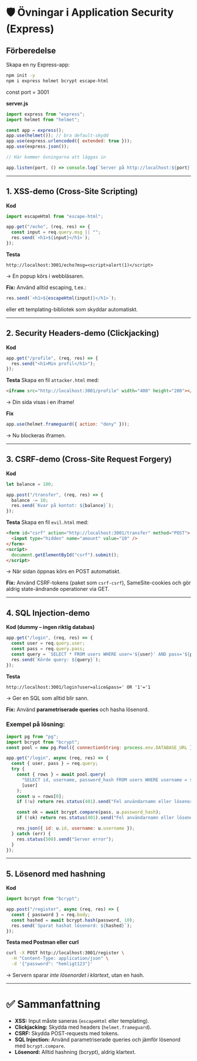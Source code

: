 # 🛡️ Övningar i Application Security (Express)

## Förberedelse

Skapa en ny Express-app:

```bash
npm init -y
npm i express helmet bcrypt escape-html
```

const port = 3001

**server.js**

```js
import express from "express";
import helmet from "helmet";

const app = express();
app.use(helmet()); // bra default-skydd
app.use(express.urlencoded({ extended: true }));
app.use(express.json());

// Här kommer övningarna att läggas in

app.listen(port, () => console.log(`Server på http://localhost:${port}`));
```

---

## 1. XSS-demo (Cross-Site Scripting)

**Kod**

```js
import escapeHtml from "escape-html";

app.get("/echo", (req, res) => {
  const input = req.query.msg || "";
  res.send(`<h1>${input}</h1>`);
});
```

**Testa**

```
http://localhost:3001/echo?msg=<script>alert(1)</script>
```

→ En popup körs i webbläsaren.

**Fix:** Använd alltid escaping, t.ex.:

```js
res.send(`<h1>${escapeHtml(input)}</h1>`);
```

eller ett templating-bibliotek som skyddar automatiskt.

---

## 2. Security Headers-demo (Clickjacking)

**Kod**

```js
app.get("/profile", (req, res) => {
  res.send("<h1>Min profil</h1>");
});
```

**Testa**
Skapa en fil `attacker.html` med:

```html
<iframe src="http://localhost:3001/profile" width="400" height="200"></iframe>
```

→ Din sida visas i en iframe!

**Fix**

```js
app.use(helmet.frameguard({ action: "deny" }));
```

→ Nu blockeras iframen.

---

## 3. CSRF-demo (Cross-Site Request Forgery)

**Kod**

```js
let balance = 100;

app.post("/transfer", (req, res) => {
  balance -= 10;
  res.send(`Kvar på kontot: ${balance}`);
});
```

**Testa**
Skapa en fil `evil.html` med:

```html
<form id="csrf" action="http://localhost:3001/transfer" method="POST">
  <input type="hidden" name="amount" value="10" />
</form>
<script>
  document.getElementById("csrf").submit();
</script>
```

→ När sidan öppnas körs en POST automatiskt.

**Fix:** Använd CSRF-tokens (paket som `csrf-csrf`), SameSite-cookies och gör aldrig state-ändrande operationer via GET.

---

## 4. SQL Injection-demo

**Kod (dummy – ingen riktig databas)**

```js
app.get("/login", (req, res) => {
  const user = req.query.user;
  const pass = req.query.pass;
  const query = `SELECT * FROM users WHERE user='${user}' AND pass='${pass}'`;
  res.send(`Körde query: ${query}`);
});
```

**Testa**

```
http://localhost:3001/login?user=alice&pass=' OR '1'='1
```

→ Ger en SQL som alltid blir sann.

**Fix:** Använd **parametriserade queries** och hasha lösenord.

### Exempel på lösning:

```js
import pg from "pg";
import bcrypt from "bcrypt";
const pool = new pg.Pool({ connectionString: process.env.DATABASE_URL });

app.get("/login", async (req, res) => {
  const { user, pass } = req.query;
  try {
    const { rows } = await pool.query(
      "SELECT id, username, password_hash FROM users WHERE username = $1",
      [user]
    );
    const u = rows[0];
    if (!u) return res.status(401).send("Fel användarnamn eller lösenord");

    const ok = await bcrypt.compare(pass, u.password_hash);
    if (!ok) return res.status(401).send("Fel användarnamn eller lösenord");

    res.json({ id: u.id, username: u.username });
  } catch (err) {
    res.status(500).send("Server error");
  }
});
```

---

## 5. Lösenord med hashning

**Kod**

```js
import bcrypt from "bcrypt";

app.post("/register", async (req, res) => {
  const { password } = req.body;
  const hashed = await bcrypt.hash(password, 10);
  res.send(`Sparat hashat lösenord: ${hashed}`);
});
```

**Testa med Postman eller curl**

```bash
curl -X POST http://localhost:3001/register \
  -H "Content-Type: application/json" \
  -d '{"password": "hemligt123"}'
```

→ Servern sparar _inte lösenordet i klartext_, utan en hash.

---

# ✅ Sammanfattning

- **XSS:** Input måste saneras (`escapeHtml` eller templating).
- **Clickjacking:** Skydda med headers (`helmet.frameguard`).
- **CSRF:** Skydda POST-requests med tokens.
- **SQL Injection:** Använd parametriserade queries och jämför lösenord med `bcrypt.compare`.
- **Lösenord:** Alltid hashning (bcrypt), aldrig klartext.
